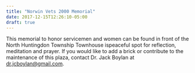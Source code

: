 ```yaml
---
title: "Norwin Vets 2000 Memorial"
date: 2017-12-15T12:26:10-05:00
draft: true
---
```


This memorial to honor servicemen and women can be found in front of the North Huntingdon Township Townhouse ispeaceful spot for reflection, meditation and prayer.  If you would like to add a brick or contribute to the maintenance of this plaza, contact Dr. Jack Boylan at dr.jcboylan@gmail.com.
